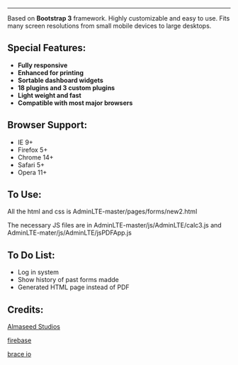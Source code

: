
------------------------

 Based on **Bootstrap 3** framework. Highly customizable and easy to use. Fits many screen resolutions from small mobile devices to large desktops. 

Special Features:
-----------------
- **Fully responsive**
- **Enhanced for printing**
- **Sortable dashboard widgets**
- **18 plugins and 3 custom plugins**
- **Light weight and fast**
- **Compatible with most major browsers**


Browser Support:
----------------
- IE 9+
- Firefox 5+
- Chrome 14+
- Safari 5+
- Opera 11+

To Use:
-------
All the html and css is AdminLTE-master/pages/forms/new2.html

The necessary JS files are in AdminLTE-master/js/AdminLTE/calc3.js and AdminLTE-mater/js/AdminLTE/jsPDFApp.js


To Do List:
-----------
- Log in system
- Show history of past forms madde
- Generated HTML page instead of PDF

Credits:
--------------
[Almaseed Studios](http://almsaeedstudio.com/AdminLTE/ "")

[firebase](https://neonpricing.firebaseio.com/ "")

[brace io](http://admin.neon.brace.io/pages/forms/new2.html/ "")
